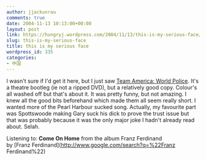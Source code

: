 ```yaml
---
author: jjackunrau
comments: true
date: 2004-11-13 10:13:00+00:00
layout: post
link: https://hungryj.wordpress.com/2004/11/13/this-is-my-serious-face/
slug: this-is-my-serious-face
title: this is my serious face
wordpress_id: 335
categories:
- 中国
---
```


I wasn't sure if I'd get it here, but I just saw [Team America: World Police](http://imdb.com/title/tt0372588/).  It's a theatre bootleg (ie not a ripped DVD), but a relatively good copy.  Colour's all washed off but that's about it.  It was pretty funny, but not amazing.  I knew all the good bits beforehand which made them all seem really short.  I wanted more of the Pearl Harbour sucked song.  Actually, my favourite part was Spottswoode making Gary suck his dick to prove the trust issue but that was probably because it was the only major joke I hadn't already read about.  Selah.  
  
Listening to: **Come On Home** from the album Franz Ferdinand   
by [Franz Ferdinand](http://www.google.com/search?q=%22Franz Ferdinand%22)
